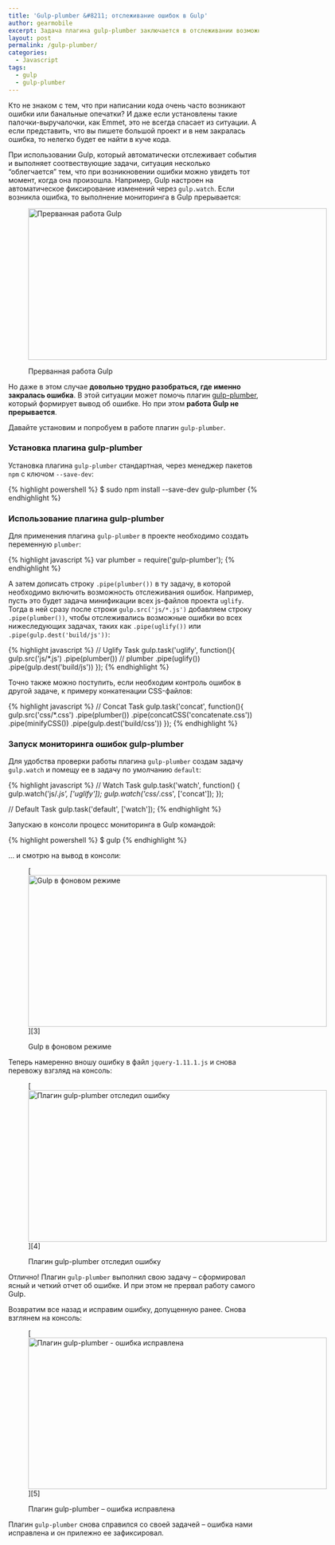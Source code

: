 ```yaml
---
title: 'Gulp-plumber &#8211; отслеживание ошибок в Gulp'
author: gearmobile
excerpt: Задача плагина gulp-plumber заключается в отслеживании возможных ошибок, возникающих при работе Gulp. Если появляется ошибка, то gulp-plumber формирует ее удобочитаемое отображение в выводе консоли. Кроме того, благодаря плагину gulp-plumber работа Gulp не прерывается при возникновении ошибки.
layout: post
permalink: /gulp-plumber/
categories:
  - Javascript
tags:
  - gulp
  - gulp-plumber
---
```

Кто не знаком с тем, что при написании кода очень часто возникают ошибки или банальные опечатки? И даже если установлены такие палочки-выручалочки, как Emmet, это не всегда спасает из ситуации. А если представить, что вы пишете большой проект и в нем закралась ошибка, то нелегко будет ее найти в куче кода.

При использовании Gulp, который автоматически отслеживает события и выполняет соотвествующие задачи, ситуация несколько &#8220;облегчается&#8221; тем, что при возникновении ошибки можно увидеть тот момент, когда она произошла. Например, Gulp настроен на автоматическое фиксирование изменений через `gulp.watch`. Если возникла ошибка, то выполнение мониторинга в Gulp прерывается:

<figure id="attachment_1645" style="width: 600px;" class="wp-caption aligncenter">

[<img class="size-medium wp-image-1645" src="http://localhost:7788/third/wp-content/uploads/2014/08/gulp_error-600x304.png" alt="Прерванная работа Gulp" width="600" height="304" />][1]<figcaption class="wp-caption-text">Прерванная работа Gulp</figcaption></figure> 

Но даже в этом случае **довольно трудно разобраться, где именно закралась ошибка**. В этой ситуации может помочь плагин [gulp-plumber][1], который формирует вывод об ошибке. Но при этом **работа Gulp не прерывается**.

Давайте установим и попробуем в работе плагин `gulp-plumber`.

### Установка плагина gulp-plumber

Установка плагина `gulp-plumber` стандартная, через менеджер пакетов `npm` с ключом `--save-dev`:

{% highlight powershell %}
$ sudo npm install --save-dev gulp-plumber
{% endhighlight %}

### Использование плагина gulp-plumber

Для применения плагина `gulp-plumber` в проекте необходимо создать переменную `plumber`:

{% highlight javascript %}
var plumber = require('gulp-plumber');
{% endhighlight %}

А затем дописать строку `.pipe(plumber())` в ту задачу, в которой необходимо включить возможность отслеживания ошибок. Например, пусть это будет задача минификации всех js-файлов проекта `uglify`. Тогда в ней сразу после строки `gulp.src('js/*.js')` добавляем строку `.pipe(plumber())`, чтобы отслеживались возможные ошибки во всех нижеследующих задачах, таких как `.pipe(uglify())` или `.pipe(gulp.dest('build/js'))`:

{% highlight javascript %}
// Uglify Task
  gulp.task('uglify', function(){
    gulp.src('js/*.js')
      .pipe(plumber()) // plumber
      .pipe(uglify())
      .pipe(gulp.dest('build/js'))
  });
{% endhighlight %}

Точно также можно поступить, если необходим контроль ошибок в другой задаче, к примеру конкатенации CSS-файлов:

{% highlight javascript %}
// Concat Task
  gulp.task('concat', function(){
    gulp.src('css/*.css')
      .pipe(plumber())
      .pipe(concatCSS('concatenate.css'))
      .pipe(minifyCSS())
      .pipe(gulp.dest('build/css'))
  });
{% endhighlight %}

### Запуск мониторинга ошибок gulp-plumber

Для удобства проверки работы плагина `gulp-plumber` создам задачу `gulp.watch` и помещу ее в задачу по умолчанию `default`:

{% highlight javascript %}
// Watch Task
  gulp.task('watch', function() {
    gulp.watch('js/*.js', ['uglify']);
    gulp.watch('css/*.css', ['concat']);
  });

  // Default Task
  gulp.task('default', ['watch']);
{% endhighlight %}

Запускаю в консоли процесс мониторинга в Gulp командой:

{% highlight powershell %}
$ gulp
{% endhighlight %}

&#8230; и смотрю на вывод в консоли:

<figure id="attachment_1647" style="width: 600px;" class="wp-caption aligncenter">

[<img class="size-medium wp-image-1647" src="http://localhost:7788/third/wp-content/uploads/2014/08/gulp_watch-600x304.png" alt="Gulp в фоновом режиме" width="600" height="304" />][3]<figcaption class="wp-caption-text">Gulp в фоновом режиме</figcaption></figure> 

Теперь намеренно вношу ошибку в файл `jquery-1.11.1.js` и снова перевожу взгзляд на консоль:

<figure id="attachment_1648" style="width: 600px;" class="wp-caption aligncenter">

[<img class="size-medium wp-image-1648" src="http://localhost:7788/third/wp-content/uploads/2014/08/gulp_plumber-error-600x304.png" alt="Плагин gulp-plumber отследил ошибку" width="600" height="304" />][4]<figcaption class="wp-caption-text">Плагин gulp-plumber отследил ошибку</figcaption></figure> 

Отлично! Плагин `gulp-plumber` выполнил свою задачу &#8211; сформировал ясный и четкий отчет об ошибке. И при этом не прервал работу самого Gulp.

Возвратим все назад и исправим ошибку, допущенную ранее. Снова взглянем на консоль:<figure id="attachment_1650" style="width: 600px;" class="wp-caption aligncenter">

[<img class="size-medium wp-image-1650" src="http://localhost:7788/third/wp-content/uploads/2014/08/gulp_plumber-success-600x304.png" alt="Плагин gulp-plumber - ошибка исправлена" width="600" height="304" />][5]<figcaption class="wp-caption-text">Плагин gulp-plumber &#8211; ошибка исправлена</figcaption></figure> 

Плагин `gulp-plumber` снова справился со своей задачей &#8211; ошибка нами исправлена и он прилежно ее зафиксировал.

 [1]: https://www.npmjs.org/package/gulp-plumber "gulp-plumber"
